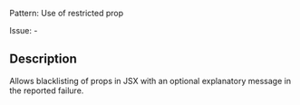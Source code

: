 Pattern: Use of restricted prop

Issue: -

## Description

Allows blacklisting of props in JSX with an optional explanatory message in the reported failure.